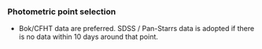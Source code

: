 ### Photometric point selection

- Bok/CFHT data are preferred. SDSS / Pan-Starrs data is adopted if there is no data within $10$ days around that point.
